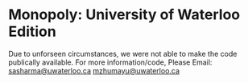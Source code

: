 # Monopoly: University of Waterloo Edition
Due to unforseen circumstances, we were not able to make the code publically available.
For more information/code,
Please Email: sasharma@uwaterloo.ca
              mzhumayu@uwaterloo.ca
